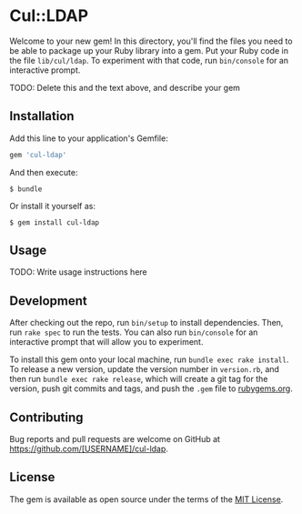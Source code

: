 # Cul::LDAP

Welcome to your new gem! In this directory, you'll find the files you need to be able to package up your Ruby library into a gem. Put your Ruby code in the file `lib/cul/ldap`. To experiment with that code, run `bin/console` for an interactive prompt.

TODO: Delete this and the text above, and describe your gem

## Installation

Add this line to your application's Gemfile:

```ruby
gem 'cul-ldap'
```

And then execute:

    $ bundle

Or install it yourself as:

    $ gem install cul-ldap

## Usage

TODO: Write usage instructions here

## Development

After checking out the repo, run `bin/setup` to install dependencies. Then, run `rake spec` to run the tests. You can also run `bin/console` for an interactive prompt that will allow you to experiment.

To install this gem onto your local machine, run `bundle exec rake install`. To release a new version, update the version number in `version.rb`, and then run `bundle exec rake release`, which will create a git tag for the version, push git commits and tags, and push the `.gem` file to [rubygems.org](https://rubygems.org).

## Contributing

Bug reports and pull requests are welcome on GitHub at https://github.com/[USERNAME]/cul-ldap.


## License

The gem is available as open source under the terms of the [MIT License](http://opensource.org/licenses/MIT).
